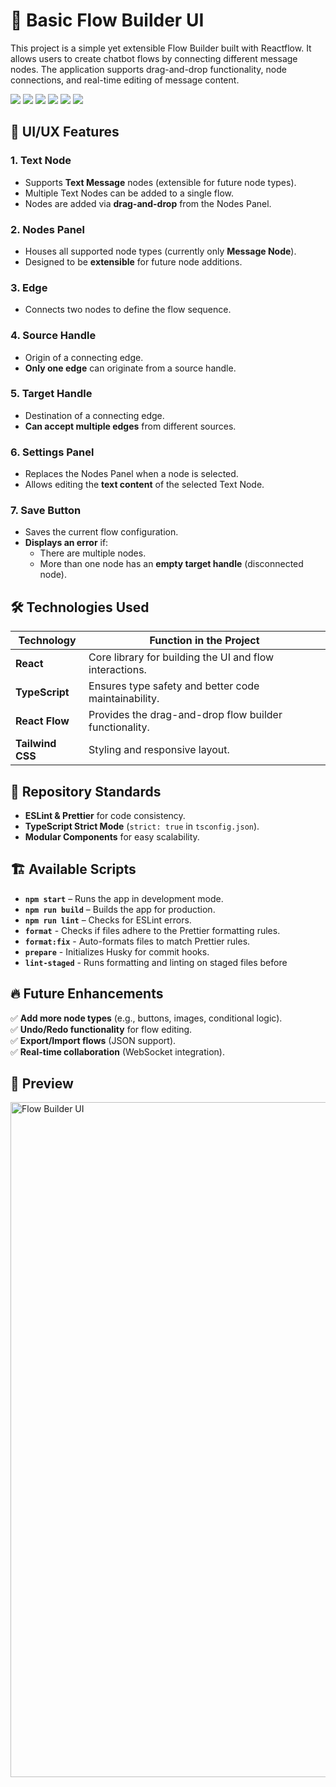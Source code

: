 # 🚀 Basic Flow Builder UI

This project is a simple yet extensible Flow Builder built with Reactflow. It allows users to create chatbot flows by connecting different message nodes. The application supports drag-and-drop functionality, node connections, and real-time editing of message content.  

<img src="https://img.shields.io/badge/Next.js-000?logo=nextdotjs&logoColor=fff&style=for-the-badge" /> <img src="https://img.shields.io/badge/TypeScript-007ACC?style=for-the-badge&logo=typescript&logoColor=white" /> <img src="https://img.shields.io/badge/Tailwind_CSS-38B2AC?style=for-the-badge&logo=tailwind-css&logoColor=white" /> <img src="https://img.shields.io/badge/eslint-3A33D1?style=for-the-badge&logo=eslint&logoColor=white" /> <img src="https://img.shields.io/badge/prettier-1A2C34?style=for-the-badge&logo=prettier&logoColor=F7BA3E" /> <img src="https://img.shields.io/badge/npm-CB3837?style=for-the-badge&logo=npm&logoColor=white" /> 


## 🌟 UI/UX Features

### **1. Text Node**  
- Supports **Text Message** nodes (extensible for future node types).  
- Multiple Text Nodes can be added to a single flow.  
- Nodes are added via **drag-and-drop** from the Nodes Panel.  

### **2. Nodes Panel**  
- Houses all supported node types (currently only **Message Node**).  
- Designed to be **extensible** for future node additions.  

### **3. Edge**  
- Connects two nodes to define the flow sequence.  

### **4. Source Handle**  
- Origin of a connecting edge.  
- **Only one edge** can originate from a source handle.  

### **5. Target Handle**  
- Destination of a connecting edge.  
- **Can accept multiple edges** from different sources.  

### **6. Settings Panel**  
- Replaces the Nodes Panel when a node is selected.  
- Allows editing the **text content** of the selected Text Node.  

### **7. Save Button**  
- Saves the current flow configuration.  
- **Displays an error** if:  
  - There are multiple nodes.  
  - More than one node has an **empty target handle** (disconnected node).  

## 🛠 Technologies Used  

| Technology      | Function in the Project                                 |  
|-----------------|---------------------------------------------------------|  
| **React**       | Core library for building the UI and flow interactions. |  
| **TypeScript**  | Ensures type safety and better code maintainability.    |  
| **React Flow**  | Provides the drag-and-drop flow builder functionality.  |  
| **Tailwind CSS**| Styling and responsive layout.                          |  

## 📜 Repository Standards  

- **ESLint & Prettier** for code consistency.  
- **TypeScript Strict Mode** (`strict: true` in `tsconfig.json`).  
- **Modular Components** for easy scalability.   

## 🏗 Available Scripts  

- **`npm start`** – Runs the app in development mode.  
- **`npm run build`** – Builds the app for production.  
- **`npm run lint`** – Checks for ESLint errors.  
- **`format`** - Checks if files adhere to the Prettier formatting rules.
- **`format:fix`** - Auto-formats files to match Prettier rules.
- **`prepare`** - Initializes Husky for commit hooks.
- **`lint-staged`** - Runs formatting and linting on staged files before

## 🔥 Future Enhancements  

✅ **Add more node types** (e.g., buttons, images, conditional logic).  
✅ **Undo/Redo functionality** for flow editing.  
✅ **Export/Import flows** (JSON support).  
✅ **Real-time collaboration** (WebSocket integration).   

## 📸 Preview

<img width="1920" height="1080" alt="Flow Builder UI" src="https://github.com/user-attachments/assets/c5732f32-5d31-4fd0-a60a-849a01fd1138" />

